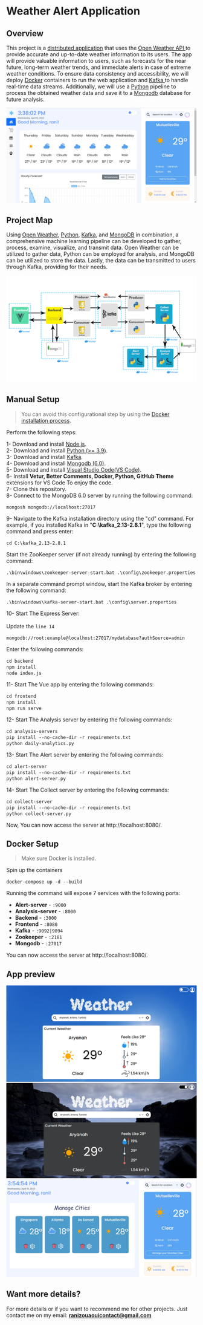 # Weather Alert Application

## Overview
This project is a <a href="https://www.techtarget.com/searchitoperations/definition/distributed-applications-distributed-apps">distributed application</a> that uses the <a href="https://openweathermap.org/api"> Open Weather API </a> to provide accurate and up-to-date weather information to its users. The app will provide valuable information to users, such as forecasts for the near future, long-term weather trends, and immediate alerts in case of extreme weather conditions. To ensure data consistency and accessibility, we will deploy <a href="https://www.docker.com/">Docker</a> containers to run the web application and <a href="https://kafka.apache.org/"> Kafka </a> to handle real-time data streams. Additionally, we will use a <a href="https://www.python.org/">Python</a> pipeline to process the obtained weather data and save it to a <a href="https://www.mongodb.com/">Mongodb</a> database for future analysis.

<div align="center"> 
<img src="https://github.com/ranizouaoui/Weather-Alert-Application/blob/main/pictures/4-user-interface.jpg" alt="" />
 </div>
 
  ## Project Map
  
Using <a href="https://openweathermap.org/api">Open Weather</a>, <a href="https://www.python.org/">Python</a>, <a href="https://kafka.apache.org/">Kafka</a>, and <a href="https://www.mongodb.com/">MongoDB</a> in combination, a comprehensive machine learning pipeline can be developed to gather, process, examine, visualize, and transmit data. Open Weather can be utilized to gather data, Python can be employed for analysis, and MongoDB can be utilized to store the data. Lastly, the data can be transmitted to users through Kafka, providing for their needs.
 
 <div align="center"> 
<img src="https://github.com/ranizouaoui/Weather-Alert-Application/blob/main/pictures/architecture-projet.jpg" alt="" />
 </div>
 
 ## Manual Setup

<blockquote> <p dir="auto">You can avoid this configurational step by using the <a href="#docker-setup">Docker installation process</a>.</p></blockquote>

Perform the following steps:

1- Download and install <a href="https://nodejs.org/en/">Node.js</a>.<br/>
2- Download and install <a href="https://www.python.org/">Python (>= 3.9)</a>.<br/>
3- Download and install <a href="https://nodejs.org/en/">Kafka</a>.<br/>
4- Download and install <a href="https://www.mongodb.com/">Mongodb (6.0)</a>.<br/>
5- Download and install <a href="https://kafka.apache.org/">Visual Studio Code(VS Code)</a>.<br/>
6- Install <strong>Vetur, Better Comments, Docker, Python, GitHub Theme </strong> extensions for VS Code To enjoy the code.<br/>
7- Clone this repository.<br/>
8- Connect to the MongoDB 6.0 server by running the following command:

```
mongosh mongodb://localhost:27017
```
9- Navigate to the Kafka installation directory using the "cd" command. For example, if you installed Kafka in "<strong>C:\kafka_2.13-2.8.1</strong>", type the following command and press enter:
```
cd C:\kafka_2.13-2.8.1
```
Start the ZooKeeper server (if not already running) by entering the following command:
```
.\bin\windows\zookeeper-server-start.bat .\config\zookeeper.properties
```
In a separate command prompt window, start the Kafka broker by entering the following command:
```
.\bin\windows\kafka-server-start.bat .\config\server.properties
```

10- Start The Express Server:<br> <br>
Update the <code>line 14 </code>
```
mongodb://root:example@localhost:27017/mydatabase?authSource=admin
```
 Enter the following commands:
```
cd backend
npm install
node index.js
```
11- Start The Vue app by entering the following commands:
```
cd frontend
npm install
npm run serve
```
12- Start The Analysis server by entering the following commands:
```
cd analysis-servers
pip install --no-cache-dir -r requirements.txt
python daily-analytics.py
```
13- Start The Alert server by entering the following commands:
```
cd alert-server
pip install --no-cache-dir -r requirements.txt
python alert-server.py
```
14- Start The Collect server by entering the following commands:
```
cd collect-server
pip install --no-cache-dir -r requirements.txt
python collect-server.py
```
Now, You can now access the server at http://localhost:8080/.

<h2 tabindex="-1" dir="auto"><a id="user-content-docker-setup" class="anchor" aria-hidden="true" href="#docker-setup"></a>Docker Setup</h2>
<blockquote>
<p dir="auto">Make sure Docker is installed.</p>
</blockquote>
<p dir="auto">Spin up the containers</p>

```
docker-compose up -d --build
```
Running the command will expose 7 services with the following ports:
<ul dir="auto">
<li><strong>Alert-server</strong> - <code>:9000</code></li>
<li><strong>Analysis-server</strong> - <code>:8000</code></li>
<li><strong>Backend</strong> - <code>:3000</code></li>
<li><strong>Frontend</strong> - <code>:8080</code></li>
<li><strong>Kafka</strong> - <code>:9092|9094</code></li>
<li><strong>Zookeeper</strong> - <code>:2181</code></li>
<li><strong>Mongodb</strong> - <code>:27017</code></li>
</ul>

You can now access the server at http://localhost:8080/.

 ## App preview
 
 <div align="center"> 
<img src="https://github.com/ranizouaoui/Weather-Alert-Application/blob/main/pictures/1.jpg" alt="" />
 </div>
  <div align="center"> 
<img src="https://github.com/ranizouaoui/Weather-Alert-Application/blob/main/pictures/1-dark.jpg" alt="" />
 </div>
   <div align="center"> 
<img src="https://github.com/ranizouaoui/Weather-Alert-Application/blob/main/pictures/7-cities-list.jpg" alt="" />
 </div>
 
 ## Want more details?
 
 For more details or if you want to recommend me for other projects. Just contact me on my email: <strong> ranizouaouicontact@gmail.com </strong>
 
 
